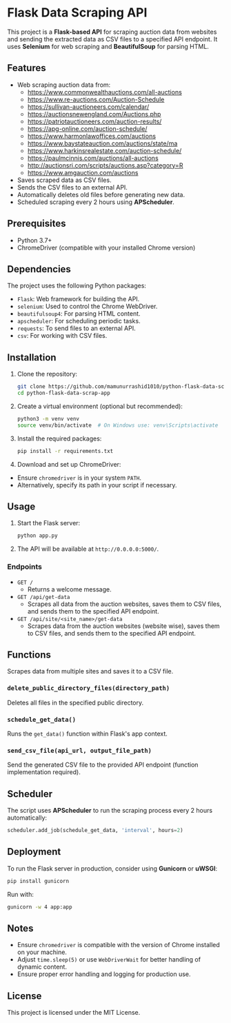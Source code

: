 # Flask Data Scraping API

This project is a **Flask-based API** for scraping auction data from websites and sending the extracted data as CSV files to a specified API endpoint. It uses **Selenium** for web scraping and **BeautifulSoup** for parsing HTML.

## Features
- Web scraping auction data from:
  - https://www.commonwealthauctions.com/all-auctions
  - https://www.re-auctions.com/Auction-Schedule
  - https://sullivan-auctioneers.com/calendar/
  - https://auctionsnewengland.com/Auctions.php
  - https://patriotauctioneers.com/auction-results/
  - https://apg-online.com/auction-schedule/
  - https://www.harmonlawoffices.com/auctions
  - https://www.baystateauction.com/auctions/state/ma
  - https://www.harkinsrealestate.com/auction-schedule/
  - https://paulmcinnis.com/auctions/all-auctions
  - http://auctionsri.com/scripts/auctions.asp?category=R
  - https://www.amgauction.com/auctions
- Saves scraped data as CSV files.
- Sends the CSV files to an external API.
- Automatically deletes old files before generating new data.
- Scheduled scraping every 2 hours using **APScheduler**.

## Prerequisites
- Python 3.7+
- ChromeDriver (compatible with your installed Chrome version)

## Dependencies
The project uses the following Python packages:
- `Flask`: Web framework for building the API.
- `selenium`: Used to control the Chrome WebDriver.
- `beautifulsoup4`: For parsing HTML content.
- `apscheduler`: For scheduling periodic tasks.
- `requests`: To send files to an external API.
- `csv`: For working with CSV files.

## Installation
1. Clone the repository:
   ```bash
   git clone https://github.com/mamunurrashid1010/python-flask-data-scrap-app.git
   cd python-flask-data-scrap-app
   ```

2. Create a virtual environment (optional but recommended):
   ```bash
   python3 -m venv venv
   source venv/bin/activate  # On Windows use: venv\Scripts\activate
   ```

3. Install the required packages:
   ```bash
   pip install -r requirements.txt
   ```

4. Download and set up ChromeDriver:
  - Ensure `chromedriver` is in your system `PATH`.
  - Alternatively, specify its path in your script if necessary.

## Usage
1. Start the Flask server:
   ```bash
   python app.py
   ```
2. The API will be available at `http://0.0.0.0:5000/`.

### Endpoints
- `GET /`
  - Returns a welcome message.
- `GET /api/get-data`
  - Scrapes all data from the auction websites, saves them to CSV files, and sends them to the specified API endpoint.
- `GET /api/site/<site_name>/get-data`
    - Scrapes data from the auction websites (website wise), saves them to CSV files, and sends them to the specified API endpoint.

## Functions
Scrapes data from multiple sites and saves it to a CSV file.

### `delete_public_directory_files(directory_path)`
Deletes all files in the specified public directory.

### `schedule_get_data()`
Runs the `get_data()` function within Flask's app context.

### `send_csv_file(api_url, output_file_path)`
Send the generated CSV file to the provided API endpoint (function implementation required).

## Scheduler
The script uses **APScheduler** to run the scraping process every 2 hours automatically:
```python
scheduler.add_job(schedule_get_data, 'interval', hours=2)
```

## Deployment
To run the Flask server in production, consider using **Gunicorn** or **uWSGI**:
```bash
pip install gunicorn
```
Run with:
```bash
gunicorn -w 4 app:app
```

## Notes
- Ensure `chromedriver` is compatible with the version of Chrome installed on your machine.
- Adjust `time.sleep(5)` or use `WebDriverWait` for better handling of dynamic content.
- Ensure proper error handling and logging for production use.

## License
This project is licensed under the MIT License.


